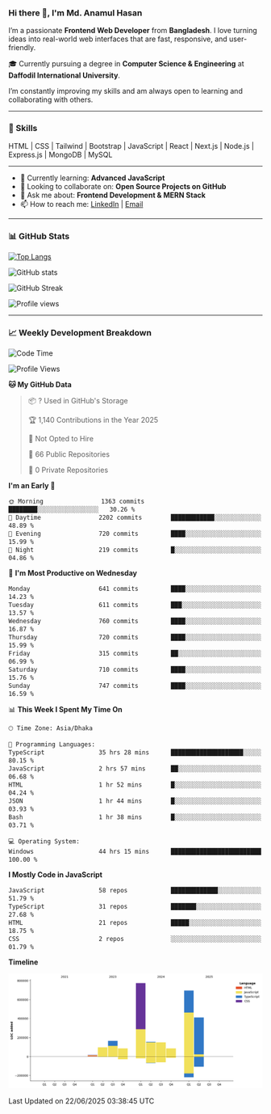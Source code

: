 ### Hi there 👋, I'm Md. Anamul Hasan

I’m a passionate **Frontend Web Developer** from **Bangladesh**. I love turning ideas into real-world web interfaces that are fast, responsive, and user-friendly.

🎓 Currently pursuing a degree in **Computer Science & Engineering** at **Daffodil International University**.

I’m constantly improving my skills and am always open to learning and collaborating with others.

---

### 🚀 Skills
HTML | CSS | Tailwind | Bootstrap | JavaScript | React | Next.js | Node.js | Express.js | MongoDB | MySQL 

---

- 🌱 Currently learning: **Advanced JavaScript**
- 👯 Looking to collaborate on: **Open Source Projects on GitHub**
- 💬 Ask me about: **Frontend Development & MERN Stack**
- 📫 How to reach me: [LinkedIn](https://www.linkedin.com/in/mdanamulhasan201) | [Email](mailto:anamulhasan3625@gmail.com)

---

### 📊 GitHub Stats

[![Top Langs](https://github-readme-stats.vercel.app/api/top-langs/?username=mdanamulhasan201&layout=compact)](https://github.com/anuraghazra/github-readme-stats)

![GitHub stats](https://github-readme-stats.vercel.app/api?username=mdanamulhasan201&show_icons=true&count_private=true&theme=tokyonight)

![GitHub Streak](https://streak-stats.demolab.com?user=mdanamulhasan201&theme=tokyonight)

![Profile views](https://gpvc.arturio.dev/mdanamulhasan201)

---

### 📈 Weekly Development Breakdown

<!--START_SECTION:waka-->
![Code Time](http://img.shields.io/badge/Code%20Time-314%20hrs%206%20mins-blue)

![Profile Views](http://img.shields.io/badge/Profile%20Views-1-blue)

**🐱 My GitHub Data** 

> 📦 ? Used in GitHub's Storage 
 > 
> 🏆 1,140 Contributions in the Year 2025
 > 
> 🚫 Not Opted to Hire
 > 
> 📜 66 Public Repositories 
 > 
> 🔑 0 Private Repositories 
 > 
**I'm an Early 🐤** 

```text
🌞 Morning                1363 commits        ████████░░░░░░░░░░░░░░░░░   30.26 % 
🌆 Daytime                2202 commits        ████████████░░░░░░░░░░░░░   48.89 % 
🌃 Evening                720 commits         ████░░░░░░░░░░░░░░░░░░░░░   15.99 % 
🌙 Night                  219 commits         █░░░░░░░░░░░░░░░░░░░░░░░░   04.86 % 
```
📅 **I'm Most Productive on Wednesday** 

```text
Monday                   641 commits         ████░░░░░░░░░░░░░░░░░░░░░   14.23 % 
Tuesday                  611 commits         ███░░░░░░░░░░░░░░░░░░░░░░   13.57 % 
Wednesday                760 commits         ████░░░░░░░░░░░░░░░░░░░░░   16.87 % 
Thursday                 720 commits         ████░░░░░░░░░░░░░░░░░░░░░   15.99 % 
Friday                   315 commits         ██░░░░░░░░░░░░░░░░░░░░░░░   06.99 % 
Saturday                 710 commits         ████░░░░░░░░░░░░░░░░░░░░░   15.76 % 
Sunday                   747 commits         ████░░░░░░░░░░░░░░░░░░░░░   16.59 % 
```


📊 **This Week I Spent My Time On** 

```text
🕑︎ Time Zone: Asia/Dhaka

💬 Programming Languages: 
TypeScript               35 hrs 28 mins      ████████████████████░░░░░   80.15 % 
JavaScript               2 hrs 57 mins       ██░░░░░░░░░░░░░░░░░░░░░░░   06.68 % 
HTML                     1 hr 52 mins        █░░░░░░░░░░░░░░░░░░░░░░░░   04.24 % 
JSON                     1 hr 44 mins        █░░░░░░░░░░░░░░░░░░░░░░░░   03.93 % 
Bash                     1 hr 38 mins        █░░░░░░░░░░░░░░░░░░░░░░░░   03.71 % 

💻 Operating System: 
Windows                  44 hrs 15 mins      █████████████████████████   100.00 % 
```

**I Mostly Code in JavaScript** 

```text
JavaScript               58 repos            █████████████░░░░░░░░░░░░   51.79 % 
TypeScript               31 repos            ███████░░░░░░░░░░░░░░░░░░   27.68 % 
HTML                     21 repos            █████░░░░░░░░░░░░░░░░░░░░   18.75 % 
CSS                      2 repos             ░░░░░░░░░░░░░░░░░░░░░░░░░   01.79 % 
```



**Timeline**

![Lines of Code chart](https://raw.githubusercontent.com/mdanamulhasan201/mdanamulhasan201/main/assets/bar_graph.png)


 Last Updated on 22/06/2025 03:38:45 UTC
<!--END_SECTION:waka-->
